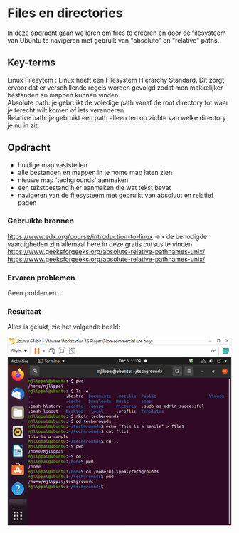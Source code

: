 # Files en directories
In deze opdracht gaan we leren om files te creëren en door de filesysteem van Ubuntu te navigeren met gebruik van "absolute" en "relative" paths.

## Key-terms
Linux Filesytem : Linux heeft een Filesystem Hierarchy Standard. Dit zorgt ervoor dat er verschillende regels worden gevolgd zodat men makkelijker bestanden en mappen kunnen vinden.  
Absolute path: je gebruikt de voledige path vanaf de root directory tot waar je terecht wilt komen of iets veranderen.  
Relative path: je gebruikt een path alleen ten op zichte van welke directory je nu in zit.

## Opdracht
- huidige map vaststellen
- alle bestanden en mappen in je home map laten zien
- nieuwe map 'techgrounds' aanmaken
- een tekstbestand hier aanmaken die wat tekst bevat
- navigeren van de filesysteem met gebruikt van absoluut en relatief paden 

### Gebruikte bronnen
https://www.edx.org/course/introduction-to-linux ->> de benodigde vaardigheden zijn allemaal here in deze gratis cursus te vinden.  
https://www.geeksforgeeks.org/absolute-relative-pathnames-unix/  
https://www.geeksforgeeks.org/absolute-relative-pathnames-unix/

### Ervaren problemen
Geen problemen.

### Resultaat
Alles is gelukt, zie het volgende beeld:

![Filesendirectories](../00_includes/lnx-02.png)
